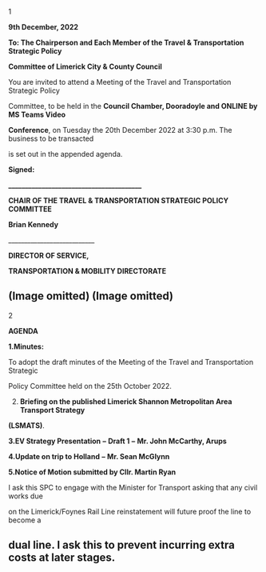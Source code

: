 1

**9th December, 2022**

**To: The Chairperson and Each Member of the Travel & Transportation Strategic Policy**

**Committee of Limerick City & County Council**

You are invited to attend a Meeting of the Travel and Transportation Strategic Policy

Committee, to be held in the **Council Chamber, Dooradoyle and ONLINE by MS Teams Video**

**Conference**, on Tuesday the 20th December 2022 at 3:30 p.m. The business to be transacted

is set out in the appended agenda.

**Signed:**

**\_\_\_\_\_\_\_\_\_\_\_\_\_\_\_\_\_\_\_\_\_\_\_\_\_\_\_\_\_\_\_\_\_\_\_\_\_\_\_\_**

**CHAIR OF THE TRAVEL & TRANSPORTATION STRATEGIC POLICY COMMITTEE**

**Brian Kennedy**

\_\_\_\_\_\_\_\_\_\_\_\_\_\_\_\_\_\_\_\_\_\_\_\_\_\_\_

**DIRECTOR OF SERVICE,**

**TRANSPORTATION & MOBILITY DIRECTORATE**

(Image omitted)
(Image omitted)
---
2

**AGENDA**

**1.Minutes:**

To adopt the draft minutes of the Meeting of the Travel and Transportation Strategic

Policy Committee held on the 25th October 2022.

2. **Briefing on the published Limerick Shannon Metropolitan Area Transport Strategy**

**(LSMATS)**.

**3.EV Strategy Presentation** **–** **Draft 1** **–** **Mr. John McCarthy, Arups**

**4.Update on trip to Holland** **–** **Mr. Sean McGlynn**

**5.Notice of Motion submitted by Cllr. Martin Ryan**

I ask this SPC to engage with the Minister for Transport asking that any civil works due

on the Limerick/Foynes Rail Line reinstatement will future proof the line to become a

dual line. I ask this to prevent incurring extra costs at later stages.
---
